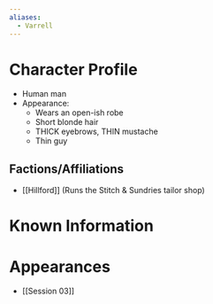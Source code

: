 ```yaml
---
aliases:
  - Varrell
---
```


# Character Profile
- Human man
- Appearance:
	- Wears an open-ish robe
	- Short blonde hair
	- THICK eyebrows, THIN mustache
	- Thin guy
## Factions/Affiliations
- [[Hillford]] (Runs the Stitch & Sundries tailor shop)

# Known Information


# Appearances
- [[Session 03]]